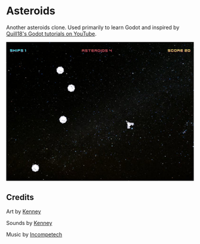 # Asteroids

Another asteroids clone.  Used primarily to learn Godot and inspired by [Quill18's Godot tutorials on YouTube](https://www.youtube.com/@quill18creates ).

![](images/screenshot1.png)

## Credits

Art by [Kenney](https://www.kenney.nl/)

Sounds by [Kenney](https://www.kenney.nl/)

Music by [Incompetech](https://incompetech.com/)

